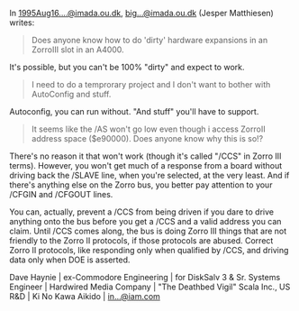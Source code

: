 In <1995Aug16....@imada.ou.dk>, big...@imada.ou.dk (Jesper Matthiesen) writes:

>Does anyone know how to do 'dirty' hardware expansions in an ZorroIII slot in an A4000.

It's possible, but you can't be 100% "dirty" and expect to work.

>I need to do a temprorary project and I don't want to bother with AutoConfig and stuff.

Autoconfig, you can run without. "And stuff" you'll have to support.

>It seems like the /AS won't go low even though i access ZorroII address space ($e90000).  Does anyone know why this is so!?

There's no reason it that won't work (though it's called "/CCS" in
Zorro III terms). However, you won't get much of a response from a
board without driving back the /SLAVE line, when you're selected, at
the very least. And if there's anything else on the Zorro bus, you
better pay attention to your /CFGIN and /CFGOUT lines.

You can, actually, prevent a /CCS from being driven if you dare to
drive anything onto the bus before you get a /CCS and a valid address
you can claim. Until /CCS comes along, the bus is doing Zorro III
things that are not friendly to the Zorro II protocols, if those
protocols are abused. Correct Zorro II protocols, like responding only
when qualified by /CCS, and driving data only when DOE is asserted.

Dave Haynie          | ex-Commodore Engineering |   for DiskSalv 3 &
Sr. Systems Engineer |  Hardwired Media Company | "The Deathbed Vigil"
Scala Inc., US R&D   |    Ki No Kawa Aikido     |     in...@iam.com